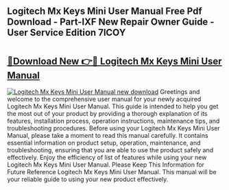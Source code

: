 ## Logitech Mx Keys Mini User Manual Free Pdf Download - Part-IXF New Repair Owner Guide - User Service Edition 7lCOY

# <h2><a href="http://bc32408.oget.top/?id=Logitech+Mx+Keys+Mini+User+Manual">🔗Download New 👉🔴 Logitech Mx Keys Mini User Manual</a></h2>

[![Logitech Mx Keys Mini User Manual new download](https://i.imgur.com/5g1atiW.png)](http://bc32408.oget.top/?id=Logitech+Mx+Keys+Mini+User+Manual)
Greetings and welcome to the comprehensive user manual for your newly acquired Logitech Mx Keys Mini User Manual. This guide is intended to help you get the most out of your product by providing a thorough explanation of its features, installation process, operation instructions, maintenance tips, and troubleshooting procedures. Before using your Logitech Mx Keys Mini User Manual, please take a moment to read this manual carefully. It contains essential information on product setup, operation, maintenance, and troubleshooting, ensuring that you are able to use the product safely and effectively. Enjoy the efficiency of list of features while using your new Logitech Mx Keys Mini User Manual. Please Keep This Information for Future Reference Logitech Mx Keys Mini User Manual. This manual will be your reliable guide to using your new product effectively.
